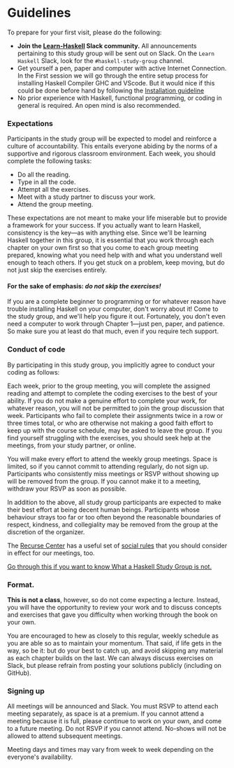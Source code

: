# Guidelines



To prepare for your first visit, please do the following:

- **Join the [Learn-Haskell](https://join.slack.com/t/learnhaskell/shared_invite/zt-iu8rnyyq-~a8cCdcMhKZ7yqzl4gLpVQ/) Slack community.**
All announcements pertaining to this study group will be sent out on Slack. On the `Learn Haskell` Slack, look for the `#haskell-study-group` channel.
- Get yourself a pen, paper and computer with active Internet Connection. In the First session we will go through the entire setup process for installing Haskell Compiler GHC and VScode. But it would nice if this could be done before hand by following the [Installation guideline](https://github.com/kowainik/learn4haskell#installing-haskell)
- No prior experience with Haskell, functional programming, or coding in general is required. An open mind is also recommended.


### Expectations

Participants in the study group will be expected to model and reinforce a culture of accountability. This entails everyone abiding by the norms of a supportive and rigorous classroom environment. Each week, you should complete the following tasks:

- Do all the reading.
- Type in all the code.
- Attempt all the exercises.
- Meet with a study partner to discuss your work.
- Attend the group meeting.

These expectations are not meant to make your life miserable but to provide a framework for your success. If you actually want to learn Haskell, consistency is the key—as with anything else. Since we'll be learning Haskell together in this group, it is essential that you work through each chapter on your own first so that you come to each group meeting prepared, knowing what you need help with and what you understand well enough to teach others. If you get stuck on a problem, keep moving, but do not just skip the exercises entirely.

#### For the sake of emphasis: _do not skip the exercises!_

If you are a complete beginner to programming or for whatever reason have trouble installing Haskell on your computer, don't worry about it! Come to the study group, and we'll help you figure it out. Fortunately, you don't even need a computer to work through Chapter 1—just pen, paper, and patience. So make sure you at least do that much, even if you require tech support.

### Conduct of code

By participating in this study group, you implicitly agree to conduct your coding as follows:

Each week, prior to the group meeting, you will complete the assigned reading and attempt to complete the coding exercises to the best of your ability. If you do not make a genuine effort to complete your work, for whatever reason, you will not be permitted to join the group discussion that week. Participants who fail to complete their assignments twice in a row or three times total, or who are otherwise not making a good faith effort to keep up with the course schedule, may be asked to leave the group. If you find yourself struggling with the exercises, you should seek help at the meetings, from your study partner, or online.

You will make every effort to attend the weekly group meetings. Space is limited, so if you cannot commit to attending regularly, do not sign up. Participants who consistently miss meetings or RSVP without showing up will be removed from the group. If you cannot make it to a meeting, withdraw your RSVP as soon as possible.

In addition to the above, all study group participants are expected to make their best effort at being decent human beings. Participants whose behaviour strays too far or too often beyond the reasonable boundaries of respect, kindness, and collegiality may be removed from the group at the discretion of the organizer.

The [Recurse Center](https://www.recurse.com) has a useful set of [social rules](https://www.recurse.com/manual#sub-sec-social-rules) that you should consider in effect for our meetings, too.

[Go through this if you want to know What a Haskell Study Group is not.](https://medium.com/@sjsyrek/what-a-haskell-study-group-is-not-470f4aeb9673) 

### Format.

**This is not a class**, however, so do not come expecting a lecture. Instead, you will have the opportunity to review your work and to discuss concepts and exercises that gave you difficulty when working through the book on your own.

You are encouraged to hew as closely to this regular, weekly schedule as you are able so as to maintain your momentum. That said, if life gets in the way, so be it: but do your best to catch up, and avoid skipping any material as each chapter builds on the last. We can always discuss exercises on Slack, but please refrain from posting your solutions publicly (including on GitHub).

### Signing up

All meetings will be announced and Slack. You must RSVP to attend each meeting separately, as space is at a premium. If you cannot attend a meeting because it is full, please continue to work on your own, and come to a future meeting. Do not RSVP if you cannot attend. No-shows will not be allowed to attend subsequent meetings.

Meeting days and  times may vary from week to week depending on the everyone's availability.

